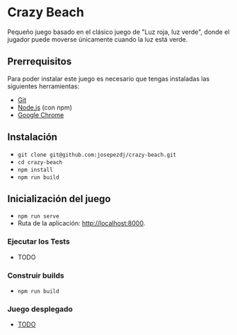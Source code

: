 # Crazy Beach

Pequeño juego basado en el clásico juego de "Luz roja, luz verde", donde el jugador puede moverse
únicamente cuando la luz está verde.

## Prerrequisitos

Para poder instalar este juego es necesario que tengas instaladas las siguientes herramientas:

* [Git](https://git-scm.com/)
* [Node.js](https://nodejs.org/) (con npm)
* [Google Chrome](https://google.com/chrome/)

## Instalación

* `git clone git@github.com:josepezdj/crazy-beach.git`
* `cd crazy-beach`
* `npm install`
* `npm run build`

## Inicialización del juego

* `npm run serve`
* Ruta de la aplicación: [http://localhost:8000](http://localhost:8000).

### Ejecutar los Tests

* TODO

### Construir builds

* `npm run build`

### Juego desplegado

* [TODO](https://crazy-beach/)
